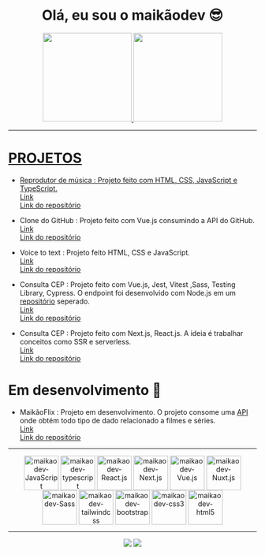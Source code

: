 <h1 align="center"> Olá, eu sou o maikãodev 😎 </h1>

<div align="center">
  <a href="https://github.com/maikaodev">
  <img height="180em" src="https://github-readme-stats.vercel.app/api?username=maikaodev&show_icons=true&theme=radical&include_all_commits=true&count_private=true"/>
  <img height="180em" src="https://github-readme-stats.vercel.app/api/top-langs/?username=maikaodev&layout=compact&langs_count=7&theme=radical"/>
</div>

<hr/>


# PROJETOS 
  
  - Reprodutor de música : Projeto feito com HTML, CSS, JavaScript e TypeScript. </br>
  [Link](https://maikadev-musicplayer.netlify.app/) </br>
  [Link do repositório](https://github.com/maikaodev/music_player) </br>
  
  - Clone do GitHub : Projeto feito com Vue.js consumindo a API do GitHub. </br>
  [Link](https://clone-github-maikaodev.netlify.app/) </br>
  [Link do repositório](https://github.com/maikaodev/clone-github-vuejs) </br>

  - Voice to text : Projeto feito HTML, CSS e JavaScript. </br>
  [Link](https://voicetotext-maikaodev.netlify.app/) </br>
  [Link do repositório](https://github.com/maikaodev/voice_to_text) </br>
  
  - Consulta CEP : Projeto feito com Vue.js, Jest, Vitest ,Sass, Testing Library, Cypress. O endpoint foi desenvolvido com Node.js em um [repositório](https://github.com/maikaodev/consulta_cep_api) seperado. </br>
  [Link](https://maikaodev-consulta-cep.netlify.app/) </br>
  [Link do repositório](https://github.com/maikaodev/consulta_cep) </br>
  
  - Consulta CEP : Projeto feito com Next.js, React.js. A ideia é trabalhar conceitos como SSR e serverless. </br>
  [Link](https://encontreseuendereco.netlify.app) </br>
  [Link do repositório](https://github.com/maikaodev/zipcode) </br>
  
  
   # Em desenvolvimento 🚧
  
  - MaikãoFlix : Projeto em desenvolvimento. O projeto consome uma [API](https://developers.themoviedb.org/3) onde obtém todo tipo de dado relacionado a filmes e séries.  </br>
  [Link](https://maikaoflix.netlify.app/?page=1) </br>
  [Link do repositório](https://github.com/maikaodev/maikao_flix) </br>
  
<hr/>

<div align="center">
  

  
  <img align="center" alt="maikaodev-JavaScript" height="70"  src="https://user-images.githubusercontent.com/82960620/192591088-fe3af572-0982-48c9-879b-81943b76f600.svg">
  
  
<img align="center" alt="maikaodev-typescript" height="70" src="https://www.tutorialsteacher.com/Content/images/home/typescript.svg">
  
<img align="center" alt="maikaodev-React.js" height="70" src="https://upload.wikimedia.org/wikipedia/commons/thumb/a/a7/React-icon.svg/1200px-React-icon.svg.png">
  
<img align="center" alt="maikaodev-Next.js" height="70" src="https://images.ctfassets.net/e5382hct74si/2LTO3hWQ4NdnedxuYZfwxa/74c017aa157d7986479f1e940448ef51/Logotype.png">
  
<img align="center" alt="maikaodev-Vue.js" height="70"  src="https://user-images.githubusercontent.com/82960620/192590752-e4f6a314-9759-4a28-87cb-b5f72a85e793.svg">
  
 <img align="center" alt="maikaodev-Nuxt.js" height="70" src="https://user-images.githubusercontent.com/82960620/192590378-9c84c3c7-1474-4a8a-bf32-204e6bfae685.svg">

<img align="center" alt="maikaodev-Sass" height="70" src="https://user-images.githubusercontent.com/82960620/192591238-2d642496-1431-40c6-86b1-9847b9f870c4.svg">
  
<img align="center" alt="maikaodev-tailwindcss" height="70" src="https://www.vectorlogo.zone/logos/tailwindcss/tailwindcss-ar21.png">
  
<img align="center" alt="maikaodev-bootstrap" height="70" src="https://user-images.githubusercontent.com/82960620/192592292-ebdc041a-f7df-4dcb-8916-76f9f53540a9.svg">
  
<img align="center" alt="maikaodev-css3" height="70" src="https://user-images.githubusercontent.com/82960620/192593526-3d540d7b-a0b1-4196-a2b9-fb17787db6cb.svg">
  
<img align="center" alt="maikaodev-html5" height="70" src="https://user-images.githubusercontent.com/82960620/192593468-e571e409-e27e-49dd-85da-014bb7865836.svg">

</div>


<hr/>

<div align="center">
<a href="https://www.linkedin.com/in/maikaodev/" target="_blank"><img src="https://img.shields.io/badge/LinkedIn-0077B5?style=for-the-badge&logo=linkedin&logoColor=white"_blank"></a> 
<a href = "mailto:maikao.dev@gmail.com"><img src="https://img.shields.io/badge/Gmail-D14836?style=for-the-badge&logo=gmail&logoColor=white" target="_blank"></a>
</div>

  
 

